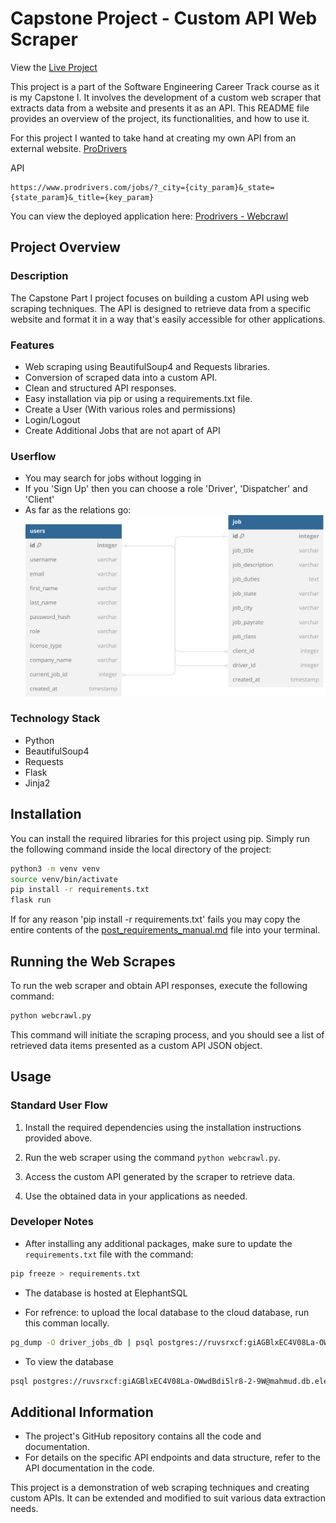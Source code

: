 # Capstone Project - Custom API Web Scraper

View the [Live Project](https://prodrivers-webcrawl.onrender.com)

This project is a part of the Software Engineering Career Track course as it is my Capstone I. It involves the development of a custom web scraper that extracts data from a website and presents it as an API. This README file provides an overview of the project, its functionalities, and how to use it.

For this project I wanted to take hand at creating my own API from an external website. [ProDrivers](http://www.prodrivers.com/)

API

```api
https://www.prodrivers.com/jobs/?_city={city_param}&_state={state_param}&_title={key_param}
```

You can view the deployed application here: [Prodrivers - Webcrawl](https://prodrivers-webcrawl.onrender.com/)

## Project Overview

### Description

The Capstone Part I project focuses on building a custom API using web scraping techniques. The API is designed to retrieve data from a specific website and format it in a way that's easily accessible for other applications.

### Features

- Web scraping using BeautifulSoup4 and Requests libraries.
- Conversion of scraped data into a custom API.
- Clean and structured API responses.
- Easy installation via pip or using a requirements.txt file.
- Create a User (With various roles and permissions)
- Login/Logout
- Create Additional Jobs that are not apart of API

### Userflow

- You may search for jobs without logging in
- If you 'Sign Up' then you can choose a role 'Driver', 'Dispatcher' and 'Client'
- As far as the relations go:
![SVG Logo](schema.svg)

### Technology Stack

- Python
- BeautifulSoup4
- Requests
- Flask
- Jinja2
  
## Installation

You can install the required libraries for this project using pip. Simply run the following command inside the local directory of the project:

```bash
python3 -m venv venv
source venv/bin/activate
pip install -r requirements.txt
flask run
```

If for any reason 'pip install -r requirements.txt' fails you may copy the entire contents of the [post_requirements_manual.md](post_requirements_manual.md)
file into your terminal.

## Running the Web Scrapes

To run the web scraper and obtain API responses, execute the following command:

```bash
python webcrawl.py
```

This command will initiate the scraping process, and you should see a list of retrieved data items presented as a custom API JSON object.

## Usage

### Standard User Flow

1. Install the required dependencies using the installation instructions provided above.

2. Run the web scraper using the command `python webcrawl.py`.

3. Access the custom API generated by the scraper to retrieve data.

4. Use the obtained data in your applications as needed.

### Developer Notes

- After installing any additional packages, make sure to update the `requirements.txt` file with the command:

```bash
pip freeze > requirements.txt
```

- The database is hosted at ElephantSQL

- For refrence: to upload the local database to the cloud database, run this comman locally.

```bash
pg_dump -O driver_jobs_db | psql postgres://ruvsrxcf:giAGBlxEC4V08La-OWwdBdi5lr8-2-9W@mahmud.db.elephantsql.com/ruvsrxcf
```

- To view the database

```bash
psql postgres://ruvsrxcf:giAGBlxEC4V08La-OWwdBdi5lr8-2-9W@mahmud.db.elephantsql.com/ruvsrxcf
```

## Additional Information

- The project's GitHub repository contains all the code and documentation.
- For details on the specific API endpoints and data structure, refer to the API documentation in the code.

This project is a demonstration of web scraping techniques and creating custom APIs. It can be extended and modified to suit various data extraction needs.


